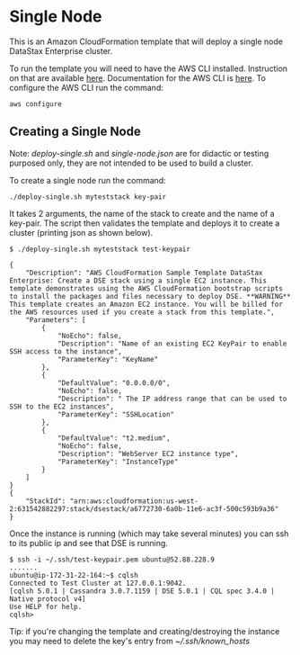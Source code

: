 # Single Node

This is an Amazon CloudFormation template that will deploy a single node DataStax Enterprise cluster.

To run the template you will need to have the AWS CLI installed.  Instruction on that are available [here](http://docs.aws.amazon.com/cli/latest/userguide/installing.html).  Documentation for the AWS CLI is [here](http://docs.aws.amazon.com/AWSCloudFormation/latest/UserGuide/cfn-using-cli.html).  To configure the AWS CLI run the command:

    aws configure

## Creating a Single Node
Note: _deploy-single.sh_ and _single-node.json_ are for didactic or testing purposed only, they are not intended to be used to build a cluster.

To create a single node run the command:

    ./deploy-single.sh myteststack key-pair

It takes 2 arguments, the name of the stack to create and the name of a key-pair.  The script then validates the template and deploys it to create a cluster (printing json as shown below).

```
$ ./deploy-single.sh myteststack test-keypair

{
    "Description": "AWS CloudFormation Sample Template DataStax Enterprise: Create a DSE stack using a single EC2 instance. This template demonstrates using the AWS CloudFormation bootstrap scripts to install the packages and files necessary to deploy DSE. **WARNING** This template creates an Amazon EC2 instance. You will be billed for the AWS resources used if you create a stack from this template.",
    "Parameters": [
        {
            "NoEcho": false,
            "Description": "Name of an existing EC2 KeyPair to enable SSH access to the instance",
            "ParameterKey": "KeyName"
        },
        {
            "DefaultValue": "0.0.0.0/0",
            "NoEcho": false,
            "Description": " The IP address range that can be used to SSH to the EC2 instances",
            "ParameterKey": "SSHLocation"
        },
        {
            "DefaultValue": "t2.medium",
            "NoEcho": false,
            "Description": "WebServer EC2 instance type",
            "ParameterKey": "InstanceType"
        }
    ]
}
{
    "StackId": "arn:aws:cloudformation:us-west-2:631542882297:stack/dsestack/a6772730-6a0b-11e6-ac3f-500c593b9a36"
}
```
Once the instance is running (which may take several minutes) you can ssh to its public ip and see that DSE is running.
```
$ ssh -i ~/.ssh/test-keypair.pem ubuntu@52.88.228.9
.......
ubuntu@ip-172-31-22-164:~$ cqlsh
Connected to Test Cluster at 127.0.0.1:9042.
[cqlsh 5.0.1 | Cassandra 3.0.7.1159 | DSE 5.0.1 | CQL spec 3.4.0 | Native protocol v4]
Use HELP for help.
cqlsh>

```
Tip: if you're changing the template and creating/destroying the instance you may need to delete the key's entry from *~/.ssh/known_hosts*

